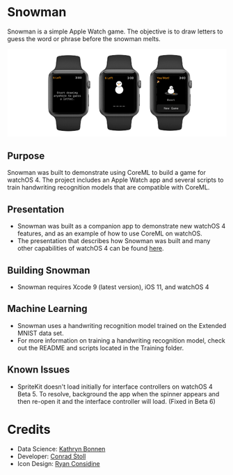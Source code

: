 # Snowman

Snowman is a simple Apple Watch game. The objective is to draw letters to guess the word or phrase before the snowman melts.

<p align="center">
<img src="Resources/snowman-screenshots.png") alt="Snowman for Apple Watch"/>
</p>

## Purpose

Snowman was built to demonstrate using CoreML to build a game for watchOS 4. The project includes an Apple Watch app and several scripts to train handwriting recognition models that are compatible with CoreML.

## Presentation

- Snowman was built as a companion app to demonstrate new watchOS 4 features, and as an example of how to use CoreML on watchOS. 
- The presentation that describes how Snowman was built and many other capabilities of watchOS 4 can be found [here](https://speakerdeck.com/cnstoll/the-latest-in-developing-for-watchos).

## Building Snowman

- Snowman requires Xcode 9 (latest version), iOS 11, and watchOS 4

## Machine Learning

- Snowman uses a handwriting recognition model trained on the Extended MNIST data set. 
- For more information on training a handwriting recognition model, check out the README and scripts located in the Training folder.

## Known Issues

- SpriteKit doesn't load initially for interface controllers on watchOS 4 Beta 5. To resolve, background the app when the spinner appears and then re-open it and the interface controller will load. (Fixed in Beta 6)

# Credits

- Data Science: [Kathryn Bonnen](https://github.com/kbonnen)
- Developer: [Conrad Stoll](https://github.com/cnstoll)
- Icon Design: [Ryan Considine](https://twitter.com/ryanconsidine)
